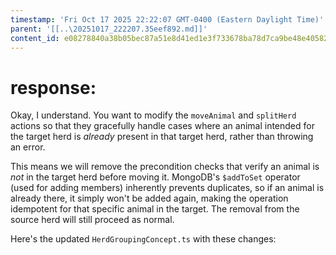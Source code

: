 ```yaml
---
timestamp: 'Fri Oct 17 2025 22:22:07 GMT-0400 (Eastern Daylight Time)'
parent: '[[..\20251017_222207.35eef892.md]]'
content_id: e08278840a38b05bec87a51e8d41ed1e3f733678ba78d7ca9be48e4058218828
---
```


# response:

Okay, I understand. You want to modify the `moveAnimal` and `splitHerd` actions so that they gracefully handle cases where an animal intended for the target herd is *already* present in that target herd, rather than throwing an error.

This means we will remove the precondition checks that verify an animal is *not* in the target herd before moving it. MongoDB's `$addToSet` operator (used for adding members) inherently prevents duplicates, so if an animal is already there, it simply won't be added again, making the operation idempotent for that specific animal in the target. The removal from the source herd will still proceed as normal.

Here's the updated `HerdGroupingConcept.ts` with these changes:
